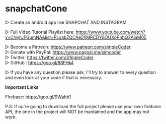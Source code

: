 # snapchatCone

▷ Create an android app like SNAPCHAT AND INSTAGRAM 

▷ Full Video Tutorial Playlist here: https://www.youtube.com/watch?v=CNyIUFGumNA&list=PLxabZQCAe5fjMRCDY8OUXoPnhQ2AiaM05 <br />

▷ Become a Patreon: https://www.patreon.com/simpleCoder<br />
▷ Donate with PayPal: https://www.paypal.me/simcoder<br />
▷ Twitter: https://twitter.com/S1mpleCoder<br />
▷ GitHub : https://goo.gl/88FHk4<br />

▷ If you have any question please ask, I'll try to answer to every question and even look at your code if that is necessary.


**Important Links**

FIrebase: https://goo.gl/9Wahb1<br />

P.S: If ou're going to download the full project please use your own firebase API, the one in the project will NOT be mantained and the app may not work.
